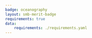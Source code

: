 ```yaml
---
badge: oceanography
layout: smb-merit-badge
requirements: true
data:
    requirements: ./requirements.yaml
---
```

